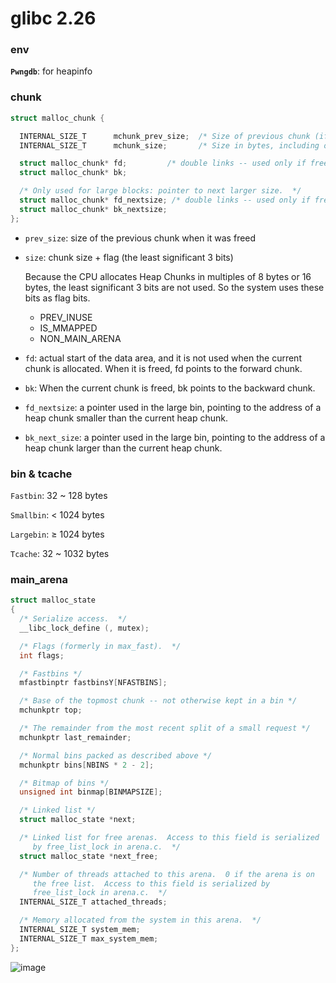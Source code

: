 # glibc 2.26

### env

**`Pwngdb`**: for heapinfo

### chunk

```c
struct malloc_chunk {

  INTERNAL_SIZE_T      mchunk_prev_size;  /* Size of previous chunk (if free).  */
  INTERNAL_SIZE_T      mchunk_size;       /* Size in bytes, including overhead. */

  struct malloc_chunk* fd;         /* double links -- used only if free. */
  struct malloc_chunk* bk;

  /* Only used for large blocks: pointer to next larger size.  */
  struct malloc_chunk* fd_nextsize; /* double links -- used only if free. */
  struct malloc_chunk* bk_nextsize;
};
```

- `prev_size`: size of the previous chunk when it was freed
- `size`: chunk size + flag (the least significant 3 bits)
    
    Because the CPU allocates Heap Chunks in multiples of 8 bytes or 16 bytes, the least significant 3 bits are not used. So the system uses these bits as flag bits.
    
    - PREV_INUSE
    - IS_MMAPPED
    - NON_MAIN_ARENA
- `fd`: actual start of the data area, and it is not used when the current chunk is allocated. When it is freed, fd points to the forward chunk.
- `bk`: When the current chunk is freed, bk points to the backward chunk.
- `fd_nextsize`: a pointer used in the large bin, pointing to the address of a heap chunk smaller than the current heap chunk.
- `bk_next_size`: a pointer used in the large bin, pointing to the address of a heap chunk larger than the current heap chunk.

### bin & tcache

`Fastbin`: 32 ~ 128 bytes

`Smallbin`: < 1024 bytes

`Largebin`: ≥ 1024 bytes

`Tcache`: 32 ~ 1032 bytes

### main_arena

```c
struct malloc_state
{
  /* Serialize access.  */
  __libc_lock_define (, mutex);

  /* Flags (formerly in max_fast).  */
  int flags;

  /* Fastbins */
  mfastbinptr fastbinsY[NFASTBINS];

  /* Base of the topmost chunk -- not otherwise kept in a bin */
  mchunkptr top;

  /* The remainder from the most recent split of a small request */
  mchunkptr last_remainder;

  /* Normal bins packed as described above */
  mchunkptr bins[NBINS * 2 - 2];

  /* Bitmap of bins */
  unsigned int binmap[BINMAPSIZE];

  /* Linked list */
  struct malloc_state *next;

  /* Linked list for free arenas.  Access to this field is serialized
     by free_list_lock in arena.c.  */
  struct malloc_state *next_free;

  /* Number of threads attached to this arena.  0 if the arena is on
     the free list.  Access to this field is serialized by
     free_list_lock in arena.c.  */
  INTERNAL_SIZE_T attached_threads;

  /* Memory allocated from the system in this arena.  */
  INTERNAL_SIZE_T system_mem;
  INTERNAL_SIZE_T max_system_mem;
};
```
![image](https://github.com/user-attachments/assets/360b9af3-1dc7-492e-b964-1c276c96d86f)

